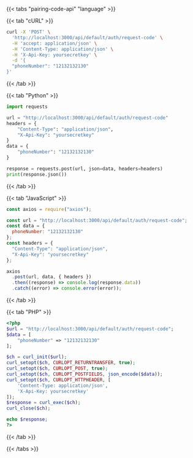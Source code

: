 <div></div>

{{< tabs "pairing-code-api" "language" >}}

{{< tab "cURL" >}}

```sh
curl -X 'POST' \
  'http://localhost:3000/api/default/auth/request-code' \
  -H 'accept: application/json' \
  -H 'Content-Type: application/json' \
  -H 'X-Api-Key: yoursecretkey' \
  -d '{
  "phoneNumber": "12132132130"
}'
```

{{< /tab >}}

{{< tab "Python" >}}

```python
import requests

url = "http://localhost:3000/api/default/auth/request-code"
headers = {
    "Content-Type": "application/json",
    "X-Api-Key": "yoursecretkey"
}
data = {
    "phoneNumber": "12132132130"
}

response = requests.post(url, json=data, headers=headers)
print(response.json())
```

{{< /tab >}}

{{< tab "JavaScript" >}}

```javascript
const axios = require("axios");

const url = "http://localhost:3000/api/default/auth/request-code";
const data = {
  phoneNumber: "12132132130"
};
const headers = {
  "Content-Type": "application/json",
  "X-Api-Key": "yoursecretkey"
};

axios
  .post(url, data, { headers })
  .then((response) => console.log(response.data))
  .catch((error) => console.error(error));
```

{{< /tab >}}

{{< tab "PHP" >}}

```php
<?php
$url = "http://localhost:3000/api/default/auth/request-code";
$data = [
    "phoneNumber" => "12132132130"
];

$ch = curl_init($url);
curl_setopt($ch, CURLOPT_RETURNTRANSFER, true);
curl_setopt($ch, CURLOPT_POST, true);
curl_setopt($ch, CURLOPT_POSTFIELDS, json_encode($data));
curl_setopt($ch, CURLOPT_HTTPHEADER, [
    'Content-Type: application/json',
    'X-Api-Key: yoursecretkey'
]);
$response = curl_exec($ch);
curl_close($ch);

echo $response;
?>
```

{{< /tab >}}

{{< /tabs >}}
